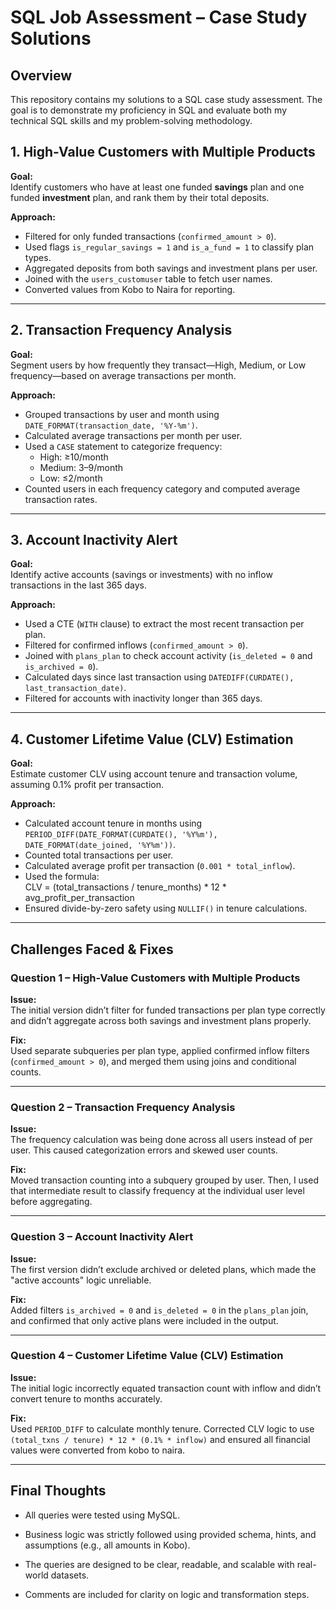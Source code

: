 
# SQL Job Assessment – Case Study Solutions 

## Overview 

This repository contains my solutions to a SQL case study assessment. The goal is to demonstrate my proficiency in SQL and evaluate both my technical SQL skills and my problem-solving methodology.

## 1. High-Value Customers with Multiple Products

**Goal:**  
Identify customers who have at least one funded **savings** plan and one funded **investment** plan, and rank them by their total deposits.

**Approach:**  
- Filtered for only funded transactions (`confirmed_amount > 0`).  
- Used flags `is_regular_savings = 1` and `is_a_fund = 1` to classify plan types.  
- Aggregated deposits from both savings and investment plans per user.  
- Joined with the `users_customuser` table to fetch user names.  
- Converted values from Kobo to Naira for reporting.

---

## 2. Transaction Frequency Analysis

**Goal:**  
Segment users by how frequently they transact—High, Medium, or Low frequency—based on average transactions per month.

**Approach:**  
- Grouped transactions by user and month using `DATE_FORMAT(transaction_date, '%Y-%m')`.  
- Calculated average transactions per month per user.  
- Used a `CASE` statement to categorize frequency:
  - High: ≥10/month  
  - Medium: 3–9/month  
  - Low: ≤2/month  
- Counted users in each frequency category and computed average transaction rates.

---

## 3. Account Inactivity Alert

**Goal:**  
Identify active accounts (savings or investments) with no inflow transactions in the last 365 days.

**Approach:**  
- Used a CTE (`WITH` clause) to extract the most recent transaction per plan.  
- Filtered for confirmed inflows (`confirmed_amount > 0`).  
- Joined with `plans_plan` to check account activity (`is_deleted = 0` and `is_archived = 0`).  
- Calculated days since last transaction using `DATEDIFF(CURDATE(), last_transaction_date)`.  
- Filtered for accounts with inactivity longer than 365 days.

---

## 4. Customer Lifetime Value (CLV) Estimation

**Goal:**  
Estimate customer CLV using account tenure and transaction volume, assuming 0.1% profit per transaction.

**Approach:**  
- Calculated account tenure in months using `PERIOD_DIFF(DATE_FORMAT(CURDATE(), '%Y%m'), DATE_FORMAT(date_joined, '%Y%m'))`.  
- Counted total transactions per user.  
- Calculated average profit per transaction (`0.001 * total_inflow`).  
- Used the formula:  
  CLV = (total_transactions / tenure_months) * 12 * avg_profit_per_transaction  
- Ensured divide-by-zero safety using `NULLIF()` in tenure calculations.

---

## Challenges Faced & Fixes

### Question 1 – High-Value Customers with Multiple Products

**Issue:**  
The initial version didn’t filter for funded transactions per plan type correctly and didn’t aggregate across both savings and investment plans properly.

**Fix:**  
Used separate subqueries per plan type, applied confirmed inflow filters (`confirmed_amount > 0`), and merged them using joins and conditional counts.

---

### Question 2 – Transaction Frequency Analysis

**Issue:**  
The frequency calculation was being done across all users instead of per user. This caused categorization errors and skewed user counts.

**Fix:**  
Moved transaction counting into a subquery grouped by user. Then, I used that intermediate result to classify frequency at the individual user level before aggregating.

---

### Question 3 – Account Inactivity Alert

**Issue:**  
The first version didn’t exclude archived or deleted plans, which made the "active accounts" logic unreliable.

**Fix:**  
Added filters `is_archived = 0` and `is_deleted = 0` in the `plans_plan` join, and confirmed that only active plans were included in the output.

---

### Question 4 – Customer Lifetime Value (CLV) Estimation

**Issue:**  
The initial logic incorrectly equated transaction count with inflow and didn’t convert tenure to months accurately.

**Fix:**  
Used `PERIOD_DIFF` to calculate monthly tenure. Corrected CLV logic to use `(total_txns / tenure) * 12 * (0.1% * inflow)` and ensured all financial values were converted from kobo to naira.

---

## Final Thoughts

- All queries were tested using MySQL.

- Business logic was strictly followed using provided schema, hints, and assumptions (e.g., all amounts in Kobo).

- The queries are designed to be clear, readable, and scalable with real-world datasets.

- Comments are included for clarity on logic and transformation steps.
